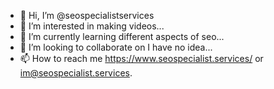 - 👋 Hi, I’m @seospecialistservices
- 👀 I’m interested in making videos...
- 🌱 I’m currently learning different aspects of seo...
- 💞️ I’m looking to collaborate on I have no idea...
- 📫 How to reach me https://www.seospecialist.services/ or im@seospecialist.services.

<!---
seospecialistservices/seospecialistservices is a ✨ special ✨ repository because its `README.md` (this file) appears on your GitHub profile.
You can click the Preview link to take a look at your changes.
--->
